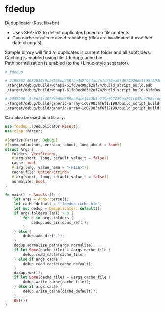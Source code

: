 # fdedup
Deduplicator (Rust lib+bin)

- Uses SHA-512 to detect duplicates based on file contents
- Can cache results to avoid rehashing (files are invalidated if modified date changes)

Sample binary will find all duplicates in current folder and all subfolders.<br/>
Caching is enabled using file .fdedup_cache.bin<br/>
Path normalization is enabled (to the / Linux-style separator).

```bash
# fdedup

# 2199552 0682013c8c57565cd358fbe482f944ab7efc8b0ea0fd6740266a1fd5f2938f3433e7cdc74529bea7e2a35ad653befa1beedabc7f249f6cb620371e685fa05116
./target/debug/build/winapi-61fd0ec083e2af74/build_script_build.pdb
./target/debug/build/winapi-61fd0ec083e2af74/build_script_build-61fd0ec083e2af74.pdb

# 2355200 c3c5d21c4628dbd5d365eb8ace1442b5a719e697719ea791c647be796ccde56278ff594a4e00e0c17492c1d71b05d0a4d85783e18d68cb31d5b5da0af368d9b7
./target/debug/build/generic-array-1c07903af6f17199/build_script_build-1c07903af6f17199.pdb
./target/debug/build/generic-array-1c07903af6f17199/build_script_build.pdb

```

Can also be used as a library:

```rust
use fdedup::{Deduplicator,Result};
use clap::Parser;

#[derive(Parser, Debug)]
#[command(author, version, about, long_about = None)]
struct Args {
   folders: Vec<String>,
   #[arg(short, long, default_value_t = false)]
   cache: bool,
   #[arg(long, value_name = "<FILE>")]
   cache_file: Option<String>,
   #[arg(short, long, default_value_t = false)]
   normalize: bool,
}

fn main() -> Result<()> {
    let args = Args::parse();
    let cache_default = ".fdedup_cache.bin";
    let mut dedup = Deduplicator::default();
    if args.folders.len() > 0 {
        for d in args.folders {
            dedup.add_dir(d.as_ref());
        }
    } else {
        dedup.add_dir(".");
    }
    dedup.normalize_path(args.normalize);
    if let Some(cache_file) = &args.cache_file {
        dedup.read_cache(cache_file);
    } else if args.cache {
        dedup.read_cache(cache_default);
    }
    dedup.run()?;
    if let Some(cache_file) = &args.cache_file {
        dedup.write_cache(cache_file)?;
    } else if args.cache {
        dedup.write_cache(cache_default)?;
    }
    Ok(())
}
```
